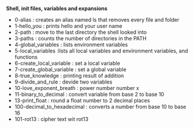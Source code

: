 **Shell, init files, variables and expansions**

* 0-alias : creates an alias named ls that removes every file and folder
* 1-hello_you : prints hello and your user name
* 2-path : move to the last directory the shell looked into
* 3-paths : counts the number of directories in the PATH
* 4-global_variables : lists environment variables
* 5-local_variables :lists all local variables and environment variables, and functions
* 6-create_local_variable : set a local variable
* 7-create_global_variable : set a global variable
* 8-true_knowledge : printing result of addition
* 9-divide_and_rule : devide two variables
* 10-love_exponent_breath : power number number x
* 11-binary_to_decimal : convert variable from base 2 to base 10
* 13-print_float : round a float number to 2 decimal places
* 100-decimal_to_hexadecimal : converts a number from base 10 to base 16
* 101-rot13 : cipher text wit rot13

